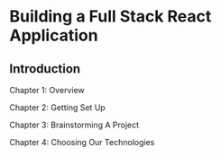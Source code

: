 # Building a Full Stack React Application

## Introduction

Chapter 1: Overview

Chapter 2: Getting Set Up

Chapter 3: Brainstorming A Project

Chapter 4: Choosing Our Technologies
